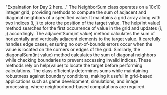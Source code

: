 "Expalnation for Day 2 here..." 
The NeighborSum class operates on a 10x10 integer grid, providing methods to compute the sum of adjacent and diagonal neighbors of a specified value. It maintains a grid array along with two indices (i, j) to store the position of the target value. The help(int value) method searches for the first occurrence of value in the grid and updates (i, j) accordingly. The adjacentSum(int value) method calculates the sum of horizontally and vertically adjacent elements to the target value. It carefully handles edge cases, ensuring no out-of-bounds errors occur when the value is located on the corners or edges of the grid. Similarly, the diagonalSum(int value) method calculates the sum of diagonal neighbors while checking boundaries to prevent accessing invalid indices. These methods rely on help(value) to locate the target before performing calculations. The class efficiently determines sums while maintaining robustness against boundary conditions, making it useful in grid-based applications such as game development, simulations, and image processing, where neighborhood-based computations are required.
